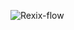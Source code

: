 ![Rexix-flow](https://github.com/ShahabIdrees/Rexix-iOS/assets/94692824/52e7374d-cd92-48b9-92dc-4a2e6fd01661)

